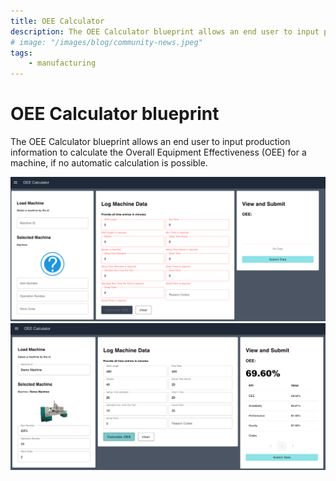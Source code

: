 ```yaml
---
title: OEE Calculator
description: The OEE Calculator blueprint allows an end user to input production information to calculate the Overall Equipment Effectiveness (OEE) for a machine, if no automatic calculation is possible.
# image: "/images/blog/community-news.jpeg"
tags:
    - manufacturing
---
```

# OEE Calculator blueprint

The OEE Calculator blueprint allows an end user to input production information to calculate the Overall Equipment Effectiveness (OEE) for a machine, if no automatic calculation is possible.

![](./images/dashboard-empty.png)
![](./images/dashboard-data.png)